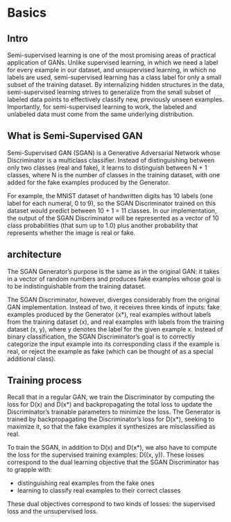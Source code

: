 # Basics

## Intro
Semi-supervised learning is one of the most promising areas of practical application of GANs. Unlike supervised learning, in which we need a label for every example in our dataset, and unsupervised learning, in which no labels are used, semi-supervised learning has a class label for only a small subset of the training dataset. By internalizing hidden structures in the data, semi-supervised learning strives to generalize from the small subset of labeled data points to effectively classify new, previously unseen examples. Importantly, for semi-supervised learning to work, the labeled and unlabeled data must come from the same underlying distribution.

## What is Semi-Supervised GAN
Semi-Supervised GAN (SGAN) is a Generative Adversarial Network whose Discriminator is a multiclass classifier. Instead of distinguishing between only two classes (real and fake), it learns to distinguish between N + 1 classes, where N is the number of classes in the training dataset, with one added for the fake examples produced by the Generator.

For example, the MNIST dataset of handwritten digits has 10 labels (one label for each numeral, 0 to 9), so the SGAN Discriminator trained on this dataset would predict between 10 + 1 = 11 classes. In our implementation, the output of the SGAN Discriminator will be represented as a vector of 10 class probabilities (that sum up to 1.0) plus another probability that represents whether the image is real or fake.

## architecture
The SGAN Generator’s purpose is the same as in the original GAN: it takes in a vector of random numbers and produces fake examples whose goal is to be indistinguishable from the training dataset.

The SGAN Discriminator, however, diverges considerably from the original GAN implementation. Instead of two, it receives three kinds of inputs: fake examples produced by the Generator (x*), real examples without labels from the training dataset (x), and real examples with labels from the training dataset (x, y), where y denotes the label for the given example x. Instead of binary classification, the SGAN Discriminator’s goal is to correctly categorize the input example into its corresponding class if the example is real, or reject the example as fake (which can be thought of as a special additional class).

## Training process
Recall that in a regular GAN, we train the Discriminator by computing the loss for D(x) and D(x*) and backpropagating the total loss to update the Discriminator’s trainable parameters to minimize the loss. The Generator is trained by backpropagating the Discriminator’s loss for D(x*), seeking to maximize it, so that the fake examples it synthesizes are misclassified as real.

To train the SGAN, in addition to D(x) and D(x*), we also have to compute the loss for the supervised training examples: D((x, y)). These losses correspond to the dual learning objective that the SGAN Discriminator has to grapple with:
- distinguishing real examples from the fake ones
- learning to classify real examples to their correct classes

These dual objectives correspond to two kinds of losses: the supervised loss and the unsupervised loss.
